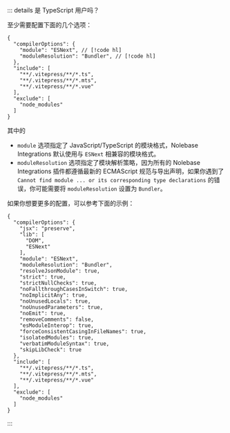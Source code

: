 ::: details 是 TypeScript 用户吗？

至少需要配置下面的几个选项：

```jsonc
{
  "compilerOptions": {
    "module": "ESNext", // [!code hl]
    "moduleResolution": "Bundler", // [!code hl]
  },
  "include": [
    "**/.vitepress/**/*.ts",
    "**/.vitepress/**/*.mts",
    "**/.vitepress/**/*.vue"
  ],
  "exclude": [
    "node_modules"
  ]
}
```

其中的

 - `module` 选项指定了 JavaScript/TypeScript 的模块格式，Nolebase Integrations 默认使用与 `ESNext` 相兼容的模块格式。
 - `moduleResolution` 选项指定了模块解析策略，因为所有的 Nolebase Integrations 插件都遵循最新的 ECMAScript 规范与导出声明，如果你遇到了 `Cannot find module ... or its corresponding type declarations` 的错误，你可能需要将 `moduleResolution` 设置为 `Bundler`。

如果你想要更多的配置，可以参考下面的示例：

```jsonc
{
  "compilerOptions": {
    "jsx": "preserve",
    "lib": [
      "DOM",
      "ESNext"
    ],
    "module": "ESNext",
    "moduleResolution": "Bundler",
    "resolveJsonModule": true,
    "strict": true,
    "strictNullChecks": true,
    "noFallthroughCasesInSwitch": true,
    "noImplicitAny": true,
    "noUnusedLocals": true,
    "noUnusedParameters": true,
    "noEmit": true,
    "removeComments": false,
    "esModuleInterop": true,
    "forceConsistentCasingInFileNames": true,
    "isolatedModules": true,
    "verbatimModuleSyntax": true,
    "skipLibCheck": true
  },
  "include": [
    "**/.vitepress/**/*.ts",
    "**/.vitepress/**/*.mts",
    "**/.vitepress/**/*.vue"
  ],
  "exclude": [
    "node_modules"
  ]
}
```

:::
